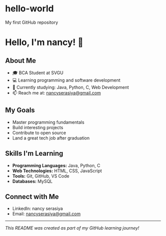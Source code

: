 # hello-world
My first GitHub repository
# Hello, I'm nancy! 👋

## About Me
- 🎓 BCA Student at SVGU
- 💻 Learning programming and software development
- 🌱 Currently studying: Java, Python, C, Web Development
- 📫 Reach me at: nancyserasiya@gmail.com

## My Goals
- Master programming fundamentals
- Build interesting projects
- Contribute to open source
- Land a great tech job after graduation

## Skills I'm Learning
- **Programming Languages:** Java, Python, C
- **Web Technologies:** HTML, CSS, JavaScript
- **Tools:** Git, GitHub, VS Code
- **Databases:** MySQL

## Connect with Me
- LinkedIn: nancy serasiya
- Email: nancyserasiya@gmail.com

---
*This README was created as part of my GitHub learning journey!*

